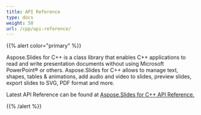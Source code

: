 ```yaml
---
title: API Reference
type: docs
weight: 50
url: /cpp/api-reference/
---
```


{{% alert color="primary" %}} 

Aspose.Slides for C++ is a class library that enables C++ applications to read and write presentation 
documents without using Microsoft PowerPoint® or others. Aspose.Slides for C++ allows to manage text, shapes, 
tables & animations, add audio and video to slides, preview slides, export slides to SVG, PDF format and more.

Latest API Reference can be found at 
[Aspose.Slides for C++ API Reference.](https://apireference.aspose.com/slides/cpp/)

{{% /alert %}}

